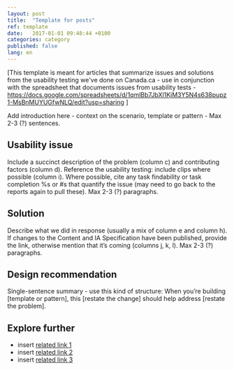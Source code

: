 ```yaml
---
layout: post
title:  "Template for posts"
ref: template
date:   2017-01-01 09:48:44 +0100
categories: category
published: false
lang: en
---
```


\[This template is meant for articles that summarize issues and solutions from the usability testing we've done on Canada.ca - use in conjunction with the spreadsheet that documents issues from usability tests - https://docs.google.com/spreadsheets/d/1qmlBb7JbXl1KjM3Y5N4s638pupz1-MsBnMUYUGfwNLQ/edit?usp=sharing \]

Add introduction here - context on the scenario, template or pattern  - Max 2-3 (?) sentences.

## Usability issue

Include a succinct description of the problem (column c) and contributing factors (column d). Reference the usability testing: include clips where possible (column i). Where possible, cite any task findability or task completion %s or #s that quantify the issue (may need to go back to the reports again to pull these). Max 2-3 (?) paragraphs.

## Solution

Describe what we did in response (usually a mix of column e and column h). If changes to the Content and IA Specification have been published, provide the link, otherwise mention that it’s coming (columns j, k, l). Max 2-3 (?) paragraphs.

## Design recommendation

Single-sentence summary - use this kind of structure: When you’re building \[template or pattern\], this \[restate the change\] should help address \[restate the problem\].

## Explore further

* insert [related link 1](http://../#)
* insert [related link 2](http://../#)
* insert [related link 3](http://../#)
